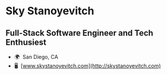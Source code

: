 Sky Stanoyevitch
=================================

Full-Stack Software Engineer and Tech Enthusiest
-----------------------

* 🌍  San Diego, CA
* 🖥️  [www.skystanoyevitch.com](http://skystanoyevitch.com)


